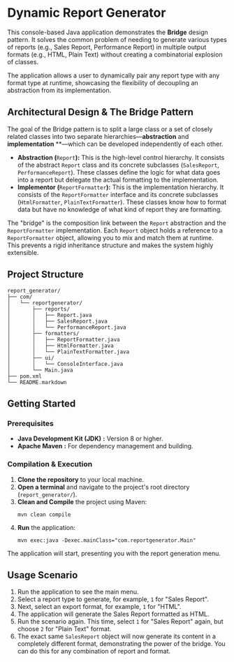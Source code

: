 # Dynamic Report Generator

This console-based Java application demonstrates the **Bridge** design pattern. It solves the common problem of needing to generate various types of reports (e.g., Sales Report, Performance Report) in multiple output formats (e.g., HTML, Plain Text) without creating a combinatorial explosion of classes.

The application allows a user to dynamically pair any report type with any format type at runtime, showcasing the flexibility of decoupling an abstraction from its implementation.

## Architectural Design & The Bridge Pattern

The goal of the Bridge pattern is to split a large class or a set of closely related classes into two separate hierarchies—**abstraction** and  **implementation** **—which can be developed independently of each other.

* **Abstraction (**`Report`**):** This is the high-level control hierarchy. It consists of the abstract `Report` class and its concrete subclasses (`SalesReport`, `PerformanceReport`). These classes define the logic for what data goes into a report but delegate the actual formatting to the implementation.
* **Implementor (**`ReportFormatter`**):** This is the implementation hierarchy. It consists of the `ReportFormatter` interface and its concrete subclasses (`HtmlFormatter`, `PlainTextFormatter`). These classes know how to format data but have no knowledge of what kind of report they are formatting.

The "bridge" is the composition link between the `Report` abstraction and the `ReportFormatter` implementation. Each `Report` object holds a reference to a `ReportFormatter` object, allowing you to mix and match them at runtime. This prevents a rigid inheritance structure and makes the system highly extensible.

## Project Structure

```
report_generator/
├── com/
│   └── reportgenerator/
│       ├── reports/
│       │   ├── Report.java
│       │   ├── SalesReport.java
│       │   └── PerformanceReport.java
│       ├── formatters/
│       │   ├── ReportFormatter.java
│       │   ├── HtmlFormatter.java
│       │   └── PlainTextFormatter.java
│       ├── ui/
│       │   └── ConsoleInterface.java
│       └── Main.java
├── pom.xml
└── README.markdown
```

## Getting Started

### Prerequisites

* **Java Development Kit (JDK)** **:** Version 8 or higher.
* **Apache Maven** **:** For dependency management and building.

### Compilation & Execution

1. **Clone the repository** to your local machine.
2. **Open a terminal** and navigate to the project's root directory (`report_generator/`).
3. **Clean and Compile** the project using Maven:
   ```
   mvn clean compile
   ```
4. **Run** the application:
   ```
   mvn exec:java -Dexec.mainClass="com.reportgenerator.Main"
   ```

The application will start, presenting you with the report generation menu.

## Usage Scenario

1. Run the application to see the main menu.
2. Select a report type to generate, for example, `1` for "Sales Report".
3. Next, select an export format, for example, `1` for "HTML".
4. The application will generate the Sales Report formatted as HTML.
5. Run the scenario again. This time, select `1` for "Sales Report" again, but choose `2` for "Plain Text" format.
6. The exact same `SalesReport` object will now generate its content in a completely different format, demonstrating the power of the bridge. You can do this for any combination of report and format.
